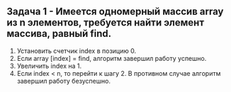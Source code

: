 ## Задача 1 - Имеется одномерный массив array из n элементов, требуется найти элемент массива, равный find.

1. Установить счетчик index в позицию 0.
2. Если array [index] = find, алгоритм завершил работу успешно.
3. Увеличить index на 1.
4. Если index < n, то перейти к шагу 2. В противном случае алгоритм завершил работу безуспешно.
